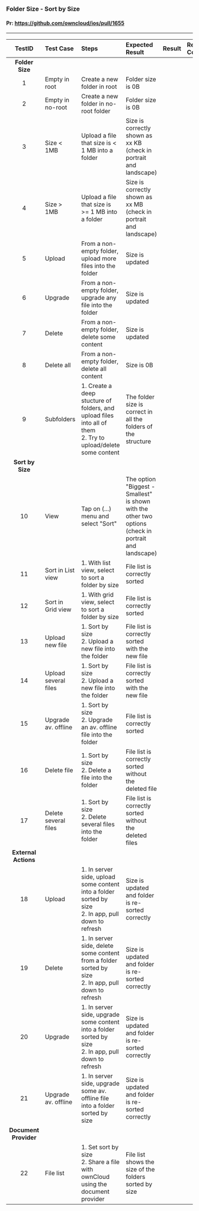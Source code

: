 ### Folder Size - Sort by Size

#### Pr: https://github.com/owncloud/ios/pull/1655 


---

 
| TestID | Test Case | Steps | Expected Result | Result | Related Comment |
| :----: | :-------- | :---- | :-------------- | :----: | :-------------- |
|**Folder Size**||||||
| 1 | Empty in root | Create a new folder in root | Folder size is 0B |  |  |
| 2 | Empty in no-root | Create a new folder in no-root folder | Folder size is 0B |  |  |
| 3 | Size < 1MB | Upload a file that size is < 1 MB into a folder | Size is correctly shown as xx KB (check in portrait and landscape) |  |  |
| 4 | Size > 1MB | Upload a file that size is >= 1 MB into a folder | Size is correctly shown as xx MB (check in portrait and landscape) |  |  |
| 5 | Upload | From a non-empty folder, upload more files into the folder | Size is updated |  |  |
| 6 | Upgrade | From a non-empty folder, upgrade any file into the folder | Size is updated |  |  |
| 7 | Delete | From a non-empty folder, delete some content | Size is updated |  |  |
| 8 | Delete all | From a non-empty folder, delete all content | Size is 0B |  |  |
| 9 | Subfolders | 1. Create a deep stucture of folders, and upload files into all of them <br>2. Try to upload/delete some content| The folder size is correct in all the folders of the structure |  |  |
|**Sort by Size**||||||
| 10 | View | Tap on (...) menu and select "Sort" | The option "Biggest - Smallest" is shown with the other two options (check in portrait and landscape) |  |  |
| 11 | Sort in List view | 1. With list view, select to sort a folder by size | File list is correctly sorted |  |  |
| 12 | Sort in Grid view | 1. With grid view, select to sort a folder by size | File list is correctly sorted |  |  |
| 13 | Upload new file | 1. Sort by size<br>2. Upload a new file into the folder | File list is correctly sorted with the new file|  |  |
| 14 | Upload several files | 1. Sort by size<br>2. Upload a new file into the folder | File list is correctly sorted with the new file|  |  |
| 15 | Upgrade av. offline | 1. Sort by size<br>2. Upgrade an av. offline file into the folder | File list is correctly sorted |  |  |
| 16 | Delete file | 1. Sort by size<br>2. Delete a file into the folder | File list is correctly sorted without the deleted file|  |  |
| 17 | Delete several files | 1. Sort by size<br>2. Delete several files into the folder | File list is correctly sorted without the deleted files|  |  |
|**External Actions**||||||
| 18 | Upload | 1. In server side, upload some content into a folder sorted by size<br>2. In app, pull down to refresh | Size is updated and folder is re-sorted correctly |  |  |
| 19 | Delete | 1. In server side, delete some content from a folder sorted by size<br>2. In app, pull down to refresh | Size is updated and folder is re-sorted correctly|  |  |
| 20 | Upgrade | 1. In server side, upgrade some content into a folder sorted by size<br>2. In app, pull down to refresh | Size is updated and folder is re-sorted correctly|  |  |
| 21 | Upgrade av. offline | 1. In server side, upgrade some av. offline file into a folder sorted by size | Size is updated and folder is re-sorted correctly|  |  |
|**Document Provider**||||||
| 22 | File list | 1. Set sort by size<br>2. Share a file with ownCloud using the document provider | File list shows the size of the folders sorted by size|  |  |
